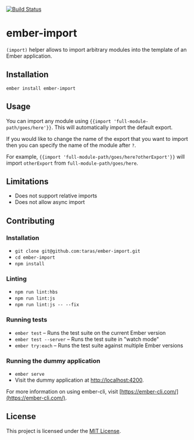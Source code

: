 [![Build Status](https://travis-ci.com/taras/ember-import.svg?branch=master)](https://travis-ci.com/taras/ember-import)

ember-import
==============================================================================

`(import)` helper allows to import arbitrary modules into the template of an
Ember application. 

Installation
------------------------------------------------------------------------------

```
ember install ember-import
```

Usage
------------------------------------------------------------------------------

You can import any module using `{{import 'full-module-path/goes/here'}}`. This
will automatically import the default export. 

If you would like to change the name of the export that you want to import then 
you can specify the name of the module after `?`. 

For example, `{{import 'full-module-path/goes/here?otherExport'}}` will import
`otherExport` from `full-module-path/goes/here`.

Limitations
------------------------------------------------------------------------------

- Does not support relative imports
- Does not allow async import

Contributing
------------------------------------------------------------------------------

### Installation

* `git clone git@github.com:taras/ember-import.git`
* `cd ember-import`
* `npm install`

### Linting

* `npm run lint:hbs`
* `npm run lint:js`
* `npm run lint:js -- --fix`

### Running tests

* `ember test` – Runs the test suite on the current Ember version
* `ember test --server` – Runs the test suite in "watch mode"
* `ember try:each` – Runs the test suite against multiple Ember versions

### Running the dummy application

* `ember serve`
* Visit the dummy application at [http://localhost:4200](http://localhost:4200).

For more information on using ember-cli, visit [https://ember-cli.com/](https://ember-cli.com/).

License
------------------------------------------------------------------------------

This project is licensed under the [MIT License](LICENSE.md).
